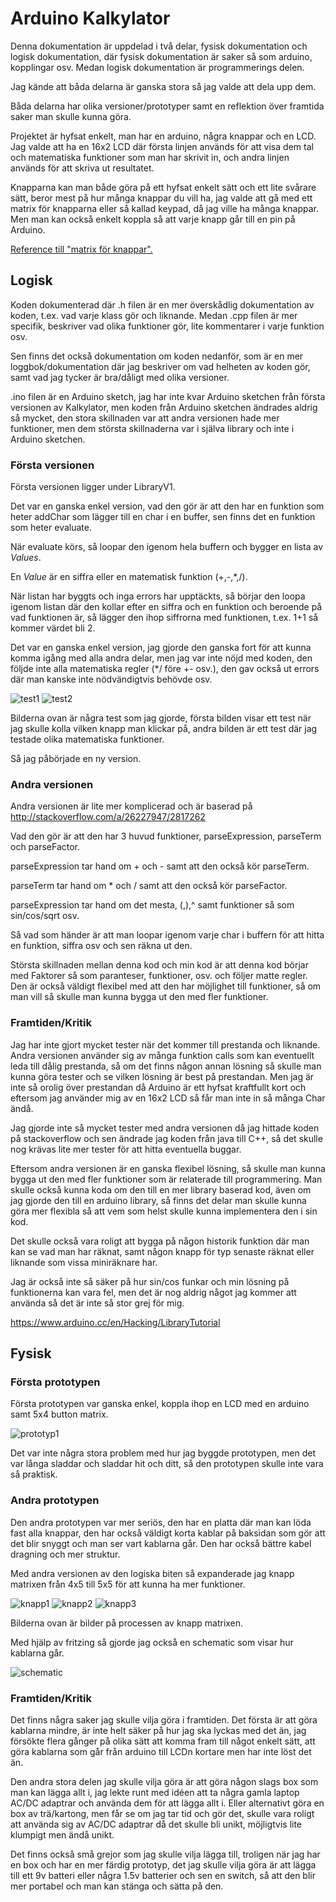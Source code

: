 # Arduino Kalkylator
Denna dokumentation är uppdelad i två delar,
fysisk dokumentation och logisk dokumentation,
där fysisk dokumentation är saker så som arduino, kopplingar osv.
Medan logisk dokumentation är programmerings delen.

Jag kände att båda delarna är ganska stora så jag valde att dela upp dem.

Båda delarna har olika versioner/prototyper samt en reflektion över framtida saker man skulle kunna göra.

Projektet är hyfsat enkelt, man har en arduino, några knappar och en LCD.
Jag valde att ha en 16x2 LCD där första linjen används för att visa dem tal och matematiska funktioner som man har skrivit in,
och andra linjen används för att skriva ut resultatet.

Knapparna kan man både göra på ett hyfsat enkelt sätt och ett lite svårare sätt,
beror mest på hur många knappar du vill ha,
jag valde att gå med ett matrix för knapparna eller så kallad keypad,
då jag ville ha många knappar.
Men man kan också enkelt koppla så att varje knapp går till en pin på Arduino.

[Reference till "matrix för knappar".](http://playground.arduino.cc/Main/KeypadTutorial)

## Logisk
Koden dokumenterad där .h filen är en mer överskådlig dokumentation av koden, t.ex. vad varje klass gör och liknande.
Medan .cpp filen är mer specifik, beskriver vad olika funktioner gör, lite kommentarer i varje funktion osv.

Sen finns det också dokumentation om koden nedanför,
som är en mer loggbok/dokumentation där jag beskriver om vad helheten av koden gör,
samt vad jag tycker är bra/dåligt med olika versioner.

.ino filen är en Arduino sketch, jag har inte kvar Arduino sketchen från första versionen av Kalkylator,
men koden från Arduino sketchen ändrades aldrig så mycket,
den stora skillnaden var att andra versionen hade mer funktioner,
men dem största skillnaderna var i själva library och inte i Arduino sketchen.

### Första versionen
Första versionen ligger under LibraryV1.

Det var en ganska enkel version, vad den gör är att den har en funktion som heter addChar som lägger till en char i en buffer,
sen finns det en funktion som heter evaluate.

När evaluate körs, så loopar den igenom hela buffern och bygger en lista av *Values*.

En *Value* är en siffra eller en matematisk funktion (+,-,*,/).

När listan har byggts och inga errors har upptäckts,
så börjar den loopa igenom listan där den kollar efter en siffra och en funktion och beroende på vad funktionen är,
så lägger den ihop siffrorna med funktionen, t.ex. 1+1 så kommer värdet bli 2.

Det var en ganska enkel version, jag gjorde den ganska fort för att kunna komma igång med alla andra delar,
men jag var inte nöjd med koden, den följde inte alla matematiska regler (*/ före +- osv.),
den gav också ut errors där man kanske inte nödvändigtvis behövde osv.

![test1](https://github.com/tryy3/15EL-Dennis-Planting/blob/master/ArduinoKalkylator/bilder/test1.jpg?raw=true)
![test2](https://github.com/tryy3/15EL-Dennis-Planting/blob/master/ArduinoKalkylator/bilder/test2.jpg?raw=true)

Bilderna ovan är några test som jag gjorde,
första bilden visar ett test när jag skulle kolla vilken knapp man klickar på,
andra bilden är ett test där jag testade olika matematiska funktioner.

Så jag påbörjade en ny version.

### Andra versionen
Andra versionen är lite mer komplicerad och är baserad på http://stackoverflow.com/a/26227947/2817262

Vad den gör är att den har 3 huvud funktioner, parseExpression, parseTerm och parseFactor.

parseExpression tar hand om + och - samt att den också kör parseTerm.

parseTerm tar hand om * och / samt att den också kör parseFactor.

parseExpression tar hand om det mesta, (,),^ samt funktioner så som sin/cos/sqrt osv.

Så vad som händer är att man loopar igenom varje char i buffern för att hitta en funktion, siffra osv och sen räkna ut den.

Största skillnaden mellan denna kod och min kod är att denna kod börjar med Faktorer så som paranteser, funktioner, osv. och följer matte regler.
Den är också väldigt flexibel med att den har möjlighet till funktioner, så om man vill så skulle man kunna bygga ut den med fler funktioner.

### Framtiden/Kritik
Jag har inte gjort mycket tester när det kommer till prestanda och liknande.
Andra versionen använder sig av många funktion calls som kan eventuellt leda till dålig prestanda,
så om det finns någon annan lösning så skulle man kunna göra tester och se vilken lösning är best på prestandan.
Men jag är inte så orolig över prestandan då Arduino är ett hyfsat kraftfullt kort och eftersom jag använder mig av en 16x2 LCD så får man inte in så många Char ändå.

Jag gjorde inte så mycket tester med andra versionen då jag hittade koden på stackoverflow och sen ändrade jag koden från java till C++,
så det skulle nog krävas lite mer tester för att hitta eventuella buggar.

Eftersom andra versionen är en ganska flexibel lösning,
så skulle man kunna bygga ut den med fler funktioner som är relaterade till programmering.
Man skulle också kunna koda om den till en mer library baserad kod,
även om jag gjorde den till en arduino library,
så finns det delar man skulle kunna göra mer flexibla så att vem som helst skulle kunna implementera den i sin kod.

Det skulle också vara roligt att bygga på någon historik funktion där man kan se vad man har räknat,
samt någon knapp för typ senaste räknat eller liknande som vissa miniräknare har.

Jag är också inte så säker på hur sin/cos funkar och min lösning på funktionerna kan vara fel,
men det är nog aldrig något jag kommer att använda så det är inte så stor grej för mig.

https://www.arduino.cc/en/Hacking/LibraryTutorial

## Fysisk
### Första prototypen
Första prototypen var ganska enkel,
koppla ihop en LCD med en arduino samt 5x4 button matrix.

![prototyp1](https://github.com/tryy3/15EL-Dennis-Planting/blob/master/ArduinoKalkylator/bilder/prototyp1.jpg?raw=true)

Det var inte några stora problem med hur jag byggde prototypen,
men det var långa sladdar och sladdar hit och ditt,
så den prototypen skulle inte vara så praktisk.

### Andra prototypen
Den andra prototypen var mer seriös,
den har en platta där man kan löda fast alla knappar,
den har också väldigt korta kablar på baksidan som gör att det blir snyggt och man ser vart kablarna går.
Den har också bättre kabel dragning och mer struktur.

Med andra versionen av den logiska biten så expanderade jag knapp matrixen från 4x5 till 5x5 för att kunna ha mer funktioner.

![knapp1](https://github.com/tryy3/15EL-Dennis-Planting/blob/master/ArduinoKalkylator/bilder/knappar1.jpg?raw=true)
![knapp2](https://github.com/tryy3/15EL-Dennis-Planting/blob/master/ArduinoKalkylator/bilder/knappar2.jpg?raw=true)
![knapp3](https://github.com/tryy3/15EL-Dennis-Planting/blob/master/ArduinoKalkylator/bilder/knappar3.jpg?raw=true)

Bilderna ovan är bilder på processen av knapp matrixen.

Med hjälp av fritzing så gjorde jag också en schematic som visar hur kablarna går.

![schematic](https://github.com/tryy3/15EL-Dennis-Planting/blob/master/ArduinoKalkylator/bilder/schematics.jpg?raw=true)

### Framtiden/Kritik
Det finns några saker jag skulle vilja göra i framtiden.
Det första är att göra kablarna mindre,
är inte helt säker på hur jag ska lyckas med det än,
jag försökte flera gånger på olika sätt att komma fram till något enkelt sätt,
att göra kablarna som går från arduino till LCDn kortare men har inte löst det än.

Den andra stora delen jag skulle vilja göra är att göra någon slags box som man kan lägga allt i,
jag lekte runt med idéen att ta några gamla laptop AC/DC adaptrar och använda dem för att lägga allt i.
Eller alternativt göra en box av trä/kartong,
men får se om jag tar tid och gör det,
skulle vara roligt att använda sig av AC/DC adaptrar då det skulle bli unikt, möjligtvis lite klumpigt men ändå unikt.

Det finns också små grejor som jag skulle vilja lägga till,
troligen när jag har en box och har en mer färdig prototyp,
det jag skulle vilja göra är att lägga till ett 9v batteri eller några 1.5v batterier och sen en switch,
så att den blir mer portabel och man kan stänga och sätta på den.